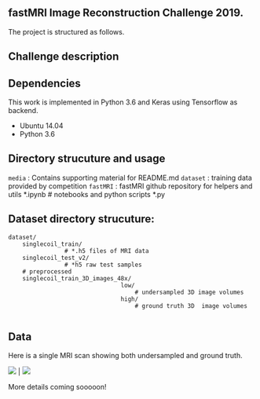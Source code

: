 ## fastMRI Image Reconstruction Challenge 2019.

The project is structured as follows.

## Challenge description

## Dependencies
This work is implemented in Python 3.6 and Keras using Tensorflow as backend.

*    Ubuntu 14.04
*    Python 3.6

## Directory strucuture and usage
`media` : Contains supporting material for README.md
`dataset` : training data provided by competition
`fastMRI` : fastMRI github repository for helpers and utils
*.ipynb # notebooks and python scripts
*.py

## Dataset directory strucuture:

```
dataset/
    singlecoil_train/
                # *.h5 files of MRI data
    singlecoil_test_v2/
                # *h5 raw test samples
    # preprocessed
    singlecoil_train_3D_images_48x/
                                low/
                                    # undersampled 3D image volumes
                                high/
                                    # ground truth 3D  image volumes
                           
```

## Data

Here is a single MRI scan showing both undersampled and ground truth.

![](media/mri_high.gif) | ![](media/mri_low.gif)

More details coming sooooon!
